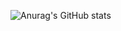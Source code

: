 ![Anurag's GitHub stats](https://github-readme-stats.vercel.app/api?username=TeDdi-pixel&show_icons=true&theme=radical)
